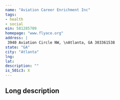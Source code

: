 ```yaml
---
name: "Aviation Career Enrichment Inc"
tags:
- health
- social
ein: 581285709
homepage: "www.flyace.org"
address: |
 3940 Aviation Circle NW, \nAtlanta, GA 303361538
state: "GA"
city: "Atlanta"
lng: 
lat: 
description: ""
is_501c3: X
---
```


## Long description


